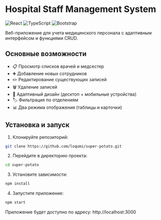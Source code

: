 # Hospital Staff Management System

![React](https://img.shields.io/badge/React-19.0.0-blue)
![TypeScript](https://img.shields.io/badge/TypeScript-4.9.5-blue)
![Bootstrap](https://img.shields.io/badge/Bootstrap-5.3.3-purple)

Веб-приложение для учета медицинского персонала с адаптивным интерфейсом и функциями CRUD.

## Основные возможности

- 📋 Просмотр списков врачей и медсестер
- ➕ Добавление новых сотрудников
- ✏️ Редактирование существующих записей
- 🗑️ Удаление записей
- 📱 Адаптивный дизайн (десктоп + мобильные устройства)
- 🏷️ Фильтрация по отделениям
- 📊 Два режима отображения (таблицы и карточки)

## Установка и запуск

1. Клонируйте репозиторий:
```bash
git clone https://github.com/loqumi/super-potato.git
```
2. Перейдите в директорию проекта:
```bash
cd super-potato
```

3. Установите зависимости:
```bash
npm install
```

4. Запустите приложение:
```bash
npm start
```
Приложение будет доступно по адресу: http://localhost:3000
